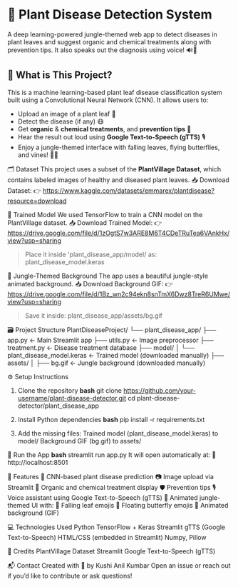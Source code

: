 # 🌿 Plant Disease Detection System

A deep learning-powered jungle-themed web app to detect diseases in plant leaves and suggest organic and chemical treatments along with prevention tips. It also speaks out the diagnosis using voice! 🔊🌱
## 🧠 What is This Project?
This is a machine learning-based plant leaf disease classification system built using a Convolutional Neural Network (CNN). It allows users to:
- Upload an image of a plant leaf 🍃
- Detect the disease (if any) 😷
- Get **organic** & **chemical treatments**, and **prevention tips** 🌿
- Hear the result out loud using **Google Text-to-Speech (gTTS)** 🎙️
- Enjoy a jungle-themed interface with falling leaves, flying butterflies, and vines! 🦋🌳

🗂 Dataset
This project uses a subset of the **PlantVillage Dataset**, which contains labeled images of healthy and diseased plant leaves.
📥 Download Dataset:
👉 https://www.kaggle.com/datasets/emmarex/plantdisease?resource=download

🧠 Trained Model
We used TensorFlow to train a CNN model on the PlantVillage dataset.
📥 Download Trained Model:
👉 https://drive.google.com/file/d/1zOgtS7w3ARE8M6T4CDeTRuTea6VAnkHx/view?usp=sharing
> Place it inside 'plant_disease_app/model/ as: plant_disease_model.keras

🎨 Jungle-Themed Background
The app uses a beautiful jungle-style animated background.
📥 Download Background GIF:
👉 https://drive.google.com/file/d/1Bz_wn2c94ekn8snTmX6Dwz8TreR6UMwe/view?usp=sharing
> Save it inside: plant_disease_app/assets/bg.gif

🗃️ Project Structure
PlantDiseaseProject/
└── plant_disease_app/
├── app.py ← Main Streamlit app
├── utils.py ← Image preprocessor
├── treatment.py ← Disease treatment database
├── model/
│ └── plant_disease_model.keras ← Trained model (downloaded manually)
├── assets/
│ ├── bg.gif ← Jungle background (downloaded manually)

⚙️ Setup Instructions
1. Clone the repository
**bash**
git clone https://github.com/your-username/plant-disease-detector.git
cd plant-disease-detector/plant_disease_app

2. Install Python dependencies
**bash**
pip install -r requirements.txt


3. Add the missing files:
Trained model (plant_disease_model.keras) to model/
Background GIF (bg.gif) to assets/

🚀 Run the App
**bash**
streamlit run app.py
It will open automatically at:
📍 http://localhost:8501

🎯 Features
🧠 CNN-based plant disease prediction
📷 Image upload via Streamlit
🧪 Organic and chemical treatment display
🛡️ Prevention tips
🎙️ Voice assistant using Google Text-to-Speech (gTTS)
🎨 Animated jungle-themed UI with:
🍃 Falling leaf emojis
🦋 Floating butterfly emojis
🎥 Animated background (GIF)

💻 Technologies Used
Python
TensorFlow + Keras
Streamlit
gTTS (Google Text-to-Speech)
HTML/CSS (embedded in Streamlit)
Numpy, Pillow

🙌 Credits
PlantVillage Dataset
Streamlit
Google Text-to-Speech (gTTS)

📬 Contact
Created with 💚 by Kushi Anil Kumbar
Open an issue or reach out if you’d like to contribute or ask questions!








